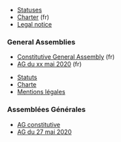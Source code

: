 <!-- LANG:EN, title="Association"-->

- [Statuses](https://wiki.inventaire.io/wiki/Statuts?lang=en)
- [Charter](https://wiki.inventaire.io/wiki/Charte?lang=fr) (fr)
- [Legal notice](https://wiki.inventaire.io/wiki/Legal-notice?lang=en)

### General Assemblies

- [Constitutive General Assembly](https://wiki.inventaire.io/wiki/Assemblee-Constitutive?lang=fr) (fr)
- [AG du xx mai 2020]() (fr)

<!-- LANG:FR, title="Association"-->

- [Statuts](https://wiki.inventaire.io/wiki/Statuts?lang=fr)
- [Charte](https://wiki.inventaire.io/wiki/Charte?lang=fr)
- [Mentions légales](https://wiki.inventaire.io/wiki/Legal-notice?lang=fr)

### Assemblées Générales

- [AG constitutive](https://wiki.inventaire.io/wiki/Assemblee-Constitutive?lang=fr)
- [AG du 27 mai 2020](https://wiki.inventaire.io/wiki/Assemblee-2020?lang=fr)